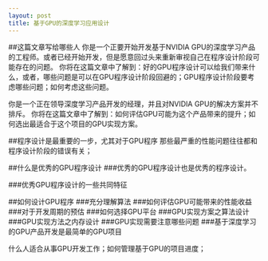 ```yaml
---
layout: post
title: 基于GPU的深度学习应用设计
---
```

##这篇文章写给哪些人
你是一个正要开始开发基于NVIDIA GPU的深度学习产品的工程师。或者已经开始开发，但是愿意回过头来重新审视自己在程序设计阶段可能存在的问题。
你将在这篇文章中了解到：好的GPU程序设计可以给我们带来什么，或者，哪些问题是可以在GPU程序设计阶段回避的；GPU程序设计阶段要考虑哪些问题；如何考虑这些问题。

你是一个正在领导深度学习产品开发的经理，并且对NVIDIA GPU的解决方案并不排斥。
你将在这篇文章中了解到：如何评估GPU可能为这个产品带来的提升；如何选出最适合于这个项目的GPU实现方案。

##程序设计是最重要的一步，尤其对于GPU程序
那些最严重的性能问题往往都和程序设计阶段的错误有关；

##什么是优秀的GPU程序设计
###优秀的GPU程序设计也是优秀的程序设计。

###优秀GPU程序设计的一些共同特征

##如何设计GPU程序
###充分理解算法
###如何评估GPU可能带来的性能收益
###对于开发周期的预估
###如何选择GPU平台
###GPU实现方案之算法设计
###GPU实现方法之内存设计
###GPU实现需要注意哪些问题
###基于深度学习的GPU产品开发是最简单的GPU项目


什么人适合从事GPU开发工作；如何管理基于GPU的项目进度；

